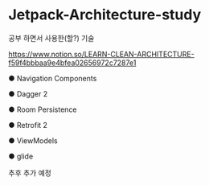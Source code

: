 # Jetpack-Architecture-study

공부 하면서 사용한(할?) 기술

https://www.notion.so/LEARN-CLEAN-ARCHITECTURE-f59f4bbbaa9e4bfea02656972c7287e1

● Navigation Components

● Dagger 2

● Room Persistence

● Retrofit 2

● ViewModels

● glide

추후 추가 예정
